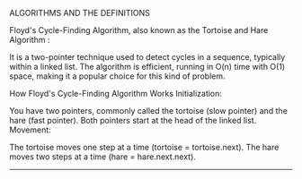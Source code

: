 ALGORITHMS AND THE DEFINITIONS

Floyd's Cycle-Finding Algorithm, also known as the Tortoise and Hare Algorithm : 

It is a two-pointer technique used to detect cycles in a sequence, typically within a linked list. The algorithm is efficient, running in O(n) time with O(1) space, making it a popular choice for this kind of problem.

How Floyd's Cycle-Finding Algorithm Works
Initialization:

You have two pointers, commonly called the tortoise (slow pointer) and the hare (fast pointer).
Both pointers start at the head of the linked list.
Movement:

The tortoise moves one step at a time (tortoise = tortoise.next).
The hare moves two steps at a time (hare = hare.next.next).


-------------------------------------------------------------------------------------------------------------------------------

